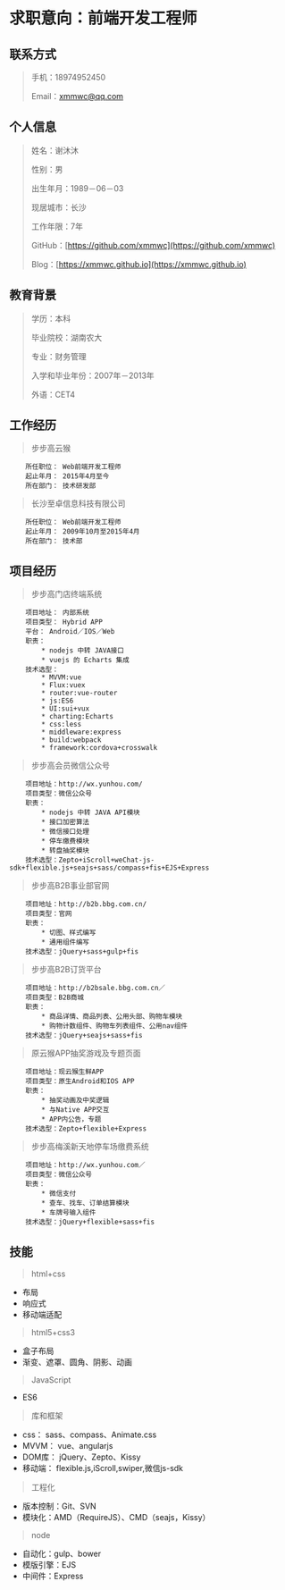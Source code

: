 求职意向：前端开发工程师
===

## 联系方式

> 手机：18974952450
> 
> Email：xmmwc@qq.com

## 个人信息

> 姓名：谢沐沐
> 
> 性别：男
> 
> 出生年月：1989－06－03
> 
> 现居城市：长沙
> 
> 工作年限：7年
> 
> GitHub：[https://github.com/xmmwc](https://github.com/xmmwc)
> 
> Blog：[https://xmmwc.github.io](https://xmmwc.github.io)

## 教育背景

> 学历：本科
> 
> 毕业院校：湖南农大
> 
> 专业：财务管理
> 
> 入学和毕业年份：2007年－2013年
> 
> 外语：CET4

## 工作经历

> 步步高云猴

```
	所任职位： Web前端开发工程师
	起止年月： 2015年4月至今
	所在部门： 技术研发部
```

> 长沙至卓信息科技有限公司

```
	所任职位： Web前端开发工程师
	起止年月： 2009年10月至2015年4月
	所在部门： 技术部
```

## 项目经历

> 步步高门店终端系统

```
	项目地址： 内部系统
	项目类型： Hybrid APP
	平台： Android／IOS／Web
	职责：
		* nodejs 中转 JAVA接口
		* vuejs 的 Echarts 集成
	技术选型：
		* MVVM:vue
		* Flux:vuex
		* router:vue-router
		* js:ES6
		* UI:sui+vux
		* charting:Echarts
		* css:less
		* middleware:express
		* build:webpack
		* framework:cordova+crosswalk
```

> 步步高会员微信公众号

```
	项目地址：http://wx.yunhou.com/
	项目类型：微信公众号
	职责：
		* nodejs 中转 JAVA API模块
		* 接口加密算法
		* 微信接口处理
		* 停车缴费模块
		* 转盘抽奖模块
	技术选型：Zepto+iScroll+weChat-js-sdk+flexible.js+seajs+sass/compass+fis+EJS+Express
```

> 步步高B2B事业部官网

```
	项目地址：http://b2b.bbg.com.cn/
	项目类型：官网
	职责：
		* 切图、样式编写
		* 通用组件编写
	技术选型：jQuery+sass+gulp+fis
```

> 步步高B2B订货平台

```
	项目地址：http://b2bsale.bbg.com.cn／
	项目类型：B2B商城
	职责：
		* 商品详情、商品列表、公用头部、购物车模块
		* 购物计数组件、购物车列表组件、公用nav组件
	技术选型：jQuery+seajs+sass+fis
```

> 原云猴APP抽奖游戏及专题页面

```
	项目地址：现云猴生鲜APP
	项目类型：原生Android和IOS APP
	职责：
		* 抽奖动画及中奖逻辑
		* 与Native APP交互
		* APP内公告，专题
	技术选型：Zepto+flexible+Express
```

> 步步高梅溪新天地停车场缴费系统

```
	项目地址：http://wx.yunhou.com／
	项目类型：微信公众号
	职责：
		* 微信支付
		* 查车、找车、订单结算模块
		* 车牌号输入组件
	技术选型：jQuery+flexible+sass+fis
```

## 技能

> html+css

* 布局
* 响应式
* 移动端适配

> html5+css3

* 盒子布局
* 渐变、遮罩、圆角、阴影、动画

> JavaScript

* ES6

> 库和框架

* css： sass、compass、Animate.css
* MVVM： vue、angularjs
* DOM库： jQuery、Zepto、Kissy
* 移动端： flexible.js,iScroll,swiper,微信js-sdk

> 工程化

* 版本控制：Git、SVN
* 模块化：AMD（RequireJS）、CMD（seajs，Kissy）

> node

* 自动化：gulp、bower
* 模版引擎：EJS
* 中间件：Express